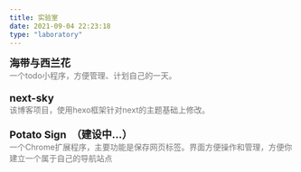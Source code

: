 ```yaml
---
title: 实验室
date: 2021-09-04 22:23:18
type: "laboratory"
---
```


<div class="work-wrap">
  <div class="work-title">
    海带与西兰花&nbsp;
    <a href=""><i class="fa fa-github" style="color: #333;"></i></a>
    <a href="https://6272-broccoli-puuzo-1302613116.tcb.qcloud.la/gh_e084921619aa_258.jpg?sign=c19734fbb394c0317577f5047b961767&t=1633508413" target="_blank"><i class="fa broccoli"></i></a>
  </div>
  <div class="work-desc">
    一个todo小程序，方便管理、计划自己的一天。
  </div>
</div>

<div class="work-wrap">
  <div class="work-title">
    next-sky&nbsp;
    <!-- <a href=""><i class="fa fa-github" style="color: #333;"></i></a> -->
  </div>
  <div class="work-desc">
    该博客项目，使用hexo框架针对next的主题基础上修改。
  </div>
</div>

<div class="work-wrap">
  <div class="work-title">
    Potato Sign&nbsp;
    <!-- <a href=""><i class="fa fa-github" style="color: #333;"></i></a> -->
    <i class="fa potato-sign"></i>（建设中...）
  </div>
  <div class="work-desc">
    一个Chrome扩展程序，主要功能是保存网页标签。界面方便操作和管理，方便你建立一个属于自己的导航站点
  </div>
</div>

<style>
  .post-body {
    min-height: 600px;
  }
  .work-wrap {
    margin-bottom: 20px;
  }
  .work-title {
    font-size: 18px;
    font-weight: 700;
  }
  .work-desc {
    color: #777;
  }
  .broccoli,
  .potato-sign {
    width: 18px;
    height: 18px;
    transform: translateY(2px);
    background-size: 100%;
  }
  .broccoli {
    background-image: url(https://6272-broccoli-puuzo-1302613116.tcb.qcloud.la/broccoli.png?sign=7a71e8a11a31d13adccb19412f388722&t=1633508945)
  }
  .potato-sign {
    background-image: url(./sharpicons_fried-potatoes.png)
  }
</style>
